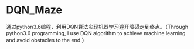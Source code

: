 # DQN_Maze
通过python3.6编程，利用DQN算法实现机器学习避开障碍走到终点。（Through python3.6 programming, I use DQN algorithm to achieve machine learning and avoid obstacles to the end.）
